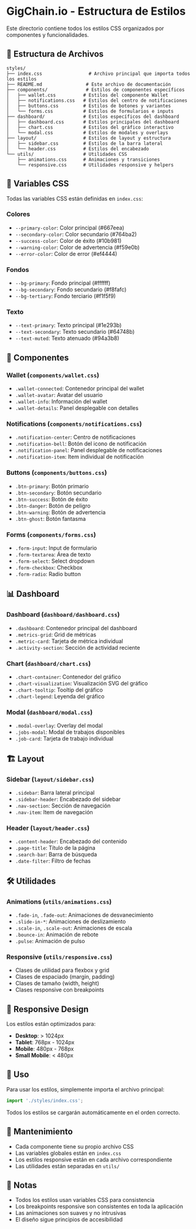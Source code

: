 # GigChain.io - Estructura de Estilos

Este directorio contiene todos los estilos CSS organizados por componentes y funcionalidades.

## 📁 Estructura de Archivos

```
styles/
├── index.css                 # Archivo principal que importa todos los estilos
├── README.md                # Este archivo de documentación
├── components/              # Estilos de componentes específicos
│   ├── wallet.css          # Estilos del componente Wallet
│   ├── notifications.css   # Estilos del centro de notificaciones
│   ├── buttons.css         # Estilos de botones y variantes
│   └── forms.css           # Estilos de formularios e inputs
├── dashboard/              # Estilos específicos del dashboard
│   ├── dashboard.css       # Estilos principales del dashboard
│   ├── chart.css           # Estilos del gráfico interactivo
│   └── modal.css           # Estilos de modales y overlays
├── layout/                 # Estilos de layout y estructura
│   ├── sidebar.css         # Estilos de la barra lateral
│   └── header.css          # Estilos del encabezado
└── utils/                  # Utilidades CSS
    ├── animations.css      # Animaciones y transiciones
    └── responsive.css      # Utilidades responsive y helpers
```

## 🎨 Variables CSS

Todas las variables CSS están definidas en `index.css`:

### Colores
- `--primary-color`: Color principal (#667eea)
- `--secondary-color`: Color secundario (#764ba2)
- `--success-color`: Color de éxito (#10b981)
- `--warning-color`: Color de advertencia (#f59e0b)
- `--error-color`: Color de error (#ef4444)

### Fondos
- `--bg-primary`: Fondo principal (#ffffff)
- `--bg-secondary`: Fondo secundario (#f8fafc)
- `--bg-tertiary`: Fondo terciario (#f1f5f9)

### Texto
- `--text-primary`: Texto principal (#1e293b)
- `--text-secondary`: Texto secundario (#64748b)
- `--text-muted`: Texto atenuado (#94a3b8)

## 🧩 Componentes

### Wallet (`components/wallet.css`)
- `.wallet-connected`: Contenedor principal del wallet
- `.wallet-avatar`: Avatar del usuario
- `.wallet-info`: Información del wallet
- `.wallet-details`: Panel desplegable con detalles

### Notifications (`components/notifications.css`)
- `.notification-center`: Centro de notificaciones
- `.notification-bell`: Botón del icono de notificación
- `.notification-panel`: Panel desplegable de notificaciones
- `.notification-item`: Item individual de notificación

### Buttons (`components/buttons.css`)
- `.btn-primary`: Botón primario
- `.btn-secondary`: Botón secundario
- `.btn-success`: Botón de éxito
- `.btn-danger`: Botón de peligro
- `.btn-warning`: Botón de advertencia
- `.btn-ghost`: Botón fantasma

### Forms (`components/forms.css`)
- `.form-input`: Input de formulario
- `.form-textarea`: Área de texto
- `.form-select`: Select dropdown
- `.form-checkbox`: Checkbox
- `.form-radio`: Radio button

## 📊 Dashboard

### Dashboard (`dashboard/dashboard.css`)
- `.dashboard`: Contenedor principal del dashboard
- `.metrics-grid`: Grid de métricas
- `.metric-card`: Tarjeta de métrica individual
- `.activity-section`: Sección de actividad reciente

### Chart (`dashboard/chart.css`)
- `.chart-container`: Contenedor del gráfico
- `.chart-visualization`: Visualización SVG del gráfico
- `.chart-tooltip`: Tooltip del gráfico
- `.chart-legend`: Leyenda del gráfico

### Modal (`dashboard/modal.css`)
- `.modal-overlay`: Overlay del modal
- `.jobs-modal`: Modal de trabajos disponibles
- `.job-card`: Tarjeta de trabajo individual

## 🏗️ Layout

### Sidebar (`layout/sidebar.css`)
- `.sidebar`: Barra lateral principal
- `.sidebar-header`: Encabezado del sidebar
- `.nav-section`: Sección de navegación
- `.nav-item`: Item de navegación

### Header (`layout/header.css`)
- `.content-header`: Encabezado del contenido
- `.page-title`: Título de la página
- `.search-bar`: Barra de búsqueda
- `.date-filter`: Filtro de fechas

## 🛠️ Utilidades

### Animations (`utils/animations.css`)
- `.fade-in`, `.fade-out`: Animaciones de desvanecimiento
- `.slide-in-*`: Animaciones de deslizamiento
- `.scale-in`, `.scale-out`: Animaciones de escala
- `.bounce-in`: Animación de rebote
- `.pulse`: Animación de pulso

### Responsive (`utils/responsive.css`)
- Clases de utilidad para flexbox y grid
- Clases de espaciado (margin, padding)
- Clases de tamaño (width, height)
- Clases responsive con breakpoints

## 📱 Responsive Design

Los estilos están optimizados para:
- **Desktop**: > 1024px
- **Tablet**: 768px - 1024px
- **Mobile**: 480px - 768px
- **Small Mobile**: < 480px

## 🚀 Uso

Para usar los estilos, simplemente importa el archivo principal:

```javascript
import './styles/index.css';
```

Todos los estilos se cargarán automáticamente en el orden correcto.

## 🔧 Mantenimiento

- Cada componente tiene su propio archivo CSS
- Las variables globales están en `index.css`
- Los estilos responsive están en cada archivo correspondiente
- Las utilidades están separadas en `utils/`

## 📝 Notas

- Todos los estilos usan variables CSS para consistencia
- Los breakpoints responsive son consistentes en toda la aplicación
- Las animaciones son suaves y no intrusivas
- El diseño sigue principios de accesibilidad

